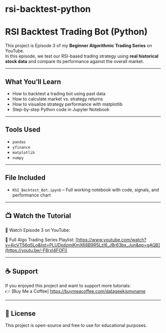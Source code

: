 # rsi-backtest-python
# RSI Backtest Trading Bot (Python)

This project is Episode 3 of my **Beginner Algorithmic Trading Series** on YouTube.  
In this episode, we test our RSI-based trading strategy using **real historical stock data** and compare its performance against the overall market.

---

## What You’ll Learn

- How to backtest a trading bot using past data  
- How to calculate market vs. strategy returns  
- How to visualize strategy performance with matplotlib  
- Step-by-step Python code in Jupyter Notebook

---

## Tools Used

- `pandas`
- `yfinance`
- `matplotlib`
- `numpy`

---

## File Included

- `RSI_Backtest_Bot.ipynb` – Full working notebook with code, signals, and performance chart

---

## 📺 Watch the Tutorial

🎥 Watch Episode 3 on YouTube: 

🧠 Full Algo Trading Series Playlist: [https://www.youtube.com/watch?v=4jcVT56qSLo&list=PLUDxdzmiKmX68B9R5LzI6_JBr63bx_Jun&pp=gAQB](https://youtu.be/-F8rxI4FOFI)

---

## ☕ Support

If you enjoyed this project and want to support more tutorials:  
👉 [Buy Me a Coffee] https://buymeacoffee.com/datageekismyname

---

## 📌 License

This project is open-source and free to use for educational purposes.


